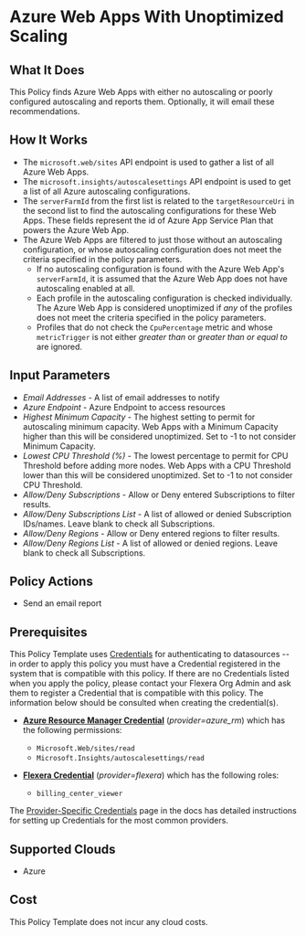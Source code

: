 # Azure Web Apps With Unoptimized Scaling

## What It Does

This Policy finds Azure Web Apps with either no autoscaling or poorly configured autoscaling and reports them. Optionally, it will email these recommendations.

## How It Works

- The `microsoft.web/sites` API endpoint is used to gather a list of all Azure Web Apps.
- The `microsoft.insights/autoscalesettings` API endpoint is used to get a list of all Azure autoscaling configurations.
- The `serverFarmId` from the first list is related to the `targetResourceUri` in the second list to find the autoscaling configurations for these Web Apps. These fields represent the id of Azure App Service Plan that powers the Azure Web App.
- The Azure Web Apps are filtered to just those without an autoscaling configuration, or whose autoscaling configuration does not meet the criteria specified in the policy parameters.
  - If no autoscaling configuration is found with the Azure Web App's `serverFarmId`, it is assumed that the Azure Web App does not have autoscaling enabled at all.
  - Each profile in the autoscaling configuration is checked individually. The Azure Web App is considered unoptimized if *any* of the profiles does not meet the criteria specified in the policy parameters.
  - Profiles that do not check the `CpuPercentage` metric and whose `metricTrigger` is not either *greater than* or *greater than or equal to* are ignored.

## Input Parameters

- *Email Addresses* - A list of email addresses to notify
- *Azure Endpoint* - Azure Endpoint to access resources
- *Highest Minimum Capacity* - The highest setting to permit for autoscaling minimum capacity. Web Apps with a Minimum Capacity higher than this will be considered unoptimized. Set to -1 to not consider Minimum Capacity.
- *Lowest CPU Threshold (%)* - The lowest percentage to permit for CPU Threshold before adding more nodes. Web Apps with a CPU Threshold lower than this will be considered unoptimized. Set to -1 to not consider CPU Threshold.
- *Allow/Deny Subscriptions* - Allow or Deny entered Subscriptions to filter results.
- *Allow/Deny Subscriptions List* - A list of allowed or denied Subscription IDs/names. Leave blank to check all Subscriptions.
- *Allow/Deny Regions* - Allow or Deny entered regions to filter results.
- *Allow/Deny Regions List* - A list of allowed or denied regions. Leave blank to check all Subscriptions.

## Policy Actions

- Send an email report

## Prerequisites

This Policy Template uses [Credentials](https://docs.flexera.com/flexera/EN/Automation/ManagingCredentialsExternal.htm) for authenticating to datasources -- in order to apply this policy you must have a Credential registered in the system that is compatible with this policy. If there are no Credentials listed when you apply the policy, please contact your Flexera Org Admin and ask them to register a Credential that is compatible with this policy. The information below should be consulted when creating the credential(s).

- [**Azure Resource Manager Credential**](https://docs.flexera.com/flexera/EN/Automation/ProviderCredentials.htm#automationadmin_109256743_1124668) (*provider=azure_rm*) which has the following permissions:
  - `Microsoft.Web/sites/read`
  - `Microsoft.Insights/autoscalesettings/read`

- [**Flexera Credential**](https://docs.flexera.com/flexera/EN/Automation/ProviderCredentials.htm) (*provider=flexera*) which has the following roles:
  - `billing_center_viewer`

The [Provider-Specific Credentials](https://docs.flexera.com/flexera/EN/Automation/ProviderCredentials.htm) page in the docs has detailed instructions for setting up Credentials for the most common providers.

## Supported Clouds

- Azure

## Cost

This Policy Template does not incur any cloud costs.
